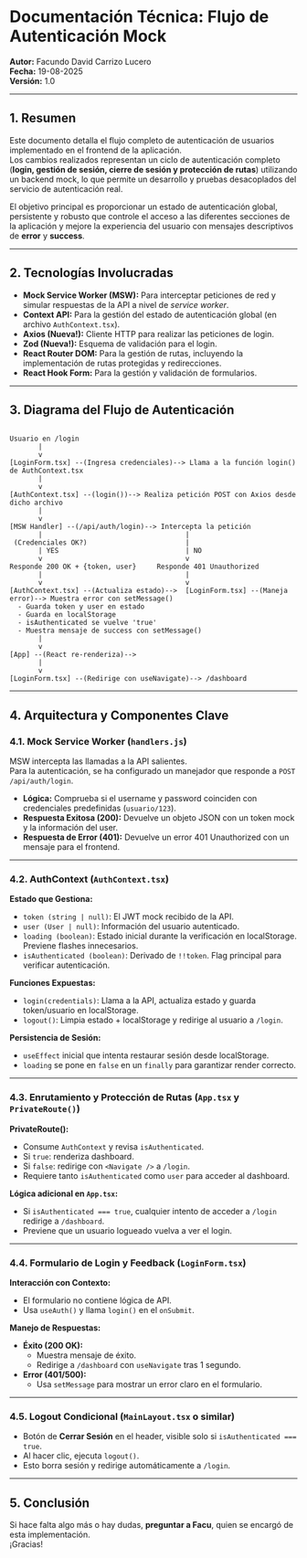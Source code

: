 # Documentación Técnica: Flujo de Autenticación Mock

**Autor:** Facundo David Carrizo Lucero  
**Fecha:** 19-08-2025  
**Versión:** 1.0  

---

## 1. Resumen

Este documento detalla el flujo completo de autenticación de usuarios implementado en el frontend de la aplicación.  
Los cambios realizados representan un ciclo de autenticación completo (**login, gestión de sesión, cierre de sesión y protección de rutas**) utilizando un backend mock, lo que permite un desarrollo y pruebas desacoplados del servicio de autenticación real.

El objetivo principal es proporcionar un estado de autenticación global, persistente y robusto que controle el acceso a las diferentes secciones de la aplicación y mejore la experiencia del usuario con mensajes descriptivos de **error** y **success**.

---

## 2. Tecnologías Involucradas

- **Mock Service Worker (MSW):** Para interceptar peticiones de red y simular respuestas de la API a nivel de *service worker*.  
- **Context API:** Para la gestión del estado de autenticación global (en archivo `AuthContext.tsx`).  
- **Axios (Nueva!):** Cliente HTTP para realizar las peticiones de login.  
- **Zod (Nueva!):** Esquema de validación para el login.
- **React Router DOM:** Para la gestión de rutas, incluyendo la implementación de rutas protegidas y redirecciones.  
- **React Hook Form:** Para la gestión y validación de formularios.  

---

## 3. Diagrama del Flujo de Autenticación

```

Usuario en /login
       |
       v
[LoginForm.tsx] --(Ingresa credenciales)--> Llama a la función login() de AuthContext.tsx
       |
       v
[AuthContext.tsx] --(login())--> Realiza petición POST con Axios desde dicho archivo
       |
       v
[MSW Handler] --(/api/auth/login)--> Intercepta la petición
       |                                   |
 (Credenciales OK?)                        |
       | YES                               | NO
       v                                   v
Responde 200 OK + {token, user}     Responde 401 Unauthorized
       |                                   |
       v                                   v
[AuthContext.tsx] --(Actualiza estado)-->  [LoginForm.tsx] --(Maneja error)--> Muestra error con setMessage()
  - Guarda token y user en estado
  - Guarda en localStorage
  - isAuthenticated se vuelve 'true'
  - Muestra mensaje de success con setMessage()
       |
       v
[App] --(React re-renderiza)-->
       |
       v
[LoginForm.tsx] --(Redirige con useNavigate)--> /dashboard

```
---

## 4. Arquitectura y Componentes Clave

### 4.1. Mock Service Worker (`handlers.js`)

MSW intercepta las llamadas a la API salientes.  
Para la autenticación, se ha configurado un manejador que responde a `POST /api/auth/login`.

- **Lógica:** Comprueba si el username y password coinciden con credenciales predefinidas (`usuario/123`).  
- **Respuesta Exitosa (200):** Devuelve un objeto JSON con un token mock y la información del user.  
- **Respuesta de Error (401):** Devuelve un error 401 Unauthorized con un mensaje para el frontend.  

---

### 4.2. AuthContext (`AuthContext.tsx`)

**Estado que Gestiona:**
- `token (string | null)`: El JWT mock recibido de la API.  
- `user (User | null)`: Información del usuario autenticado.  
- `loading (boolean)`: Estado inicial durante la verificación en localStorage. Previene flashes innecesarios.  
- `isAuthenticated (boolean)`: Derivado de `!!token`. Flag principal para verificar autenticación.  

**Funciones Expuestas:**
- `login(credentials)`: Llama a la API, actualiza estado y guarda token/usuario en localStorage.  
- `logout()`: Limpia estado + localStorage y redirige al usuario a `/login`.  

**Persistencia de Sesión:**
- `useEffect` inicial que intenta restaurar sesión desde localStorage.  
- `loading` se pone en `false` en un `finally` para garantizar render correcto.  

---

### 4.3. Enrutamiento y Protección de Rutas (`App.tsx` y `PrivateRoute()`)

**PrivateRoute():**
- Consume `AuthContext` y revisa `isAuthenticated`.  
- Si `true`: renderiza dashboard.  
- Si `false`: redirige con `<Navigate />` a `/login`.  
- Requiere tanto `isAuthenticated` como `user` para acceder al dashboard.  

**Lógica adicional en `App.tsx`:**
- Si `isAuthenticated === true`, cualquier intento de acceder a `/login` redirige a `/dashboard`.  
- Previene que un usuario logueado vuelva a ver el login.  

---

### 4.4. Formulario de Login y Feedback (`LoginForm.tsx`)

**Interacción con Contexto:**
- El formulario no contiene lógica de API.  
- Usa `useAuth()` y llama `login()` en el `onSubmit`.  

**Manejo de Respuestas:**
- **Éxito (200 OK):**  
  - Muestra mensaje de éxito.  
  - Redirige a `/dashboard` con `useNavigate` tras 1 segundo.  
- **Error (401/500):**  
  - Usa `setMessage` para mostrar un error claro en el formulario.  

---

### 4.5. Logout Condicional (`MainLayout.tsx` o similar)

- Botón de **Cerrar Sesión** en el header, visible solo si `isAuthenticated === true`.  
- Al hacer clic, ejecuta `logout()`.  
- Esto borra sesión y redirige automáticamente a `/login`.  

---
## 5. Conclusión

Si hace falta algo más o hay dudas, **preguntar a Facu**, quien se encargó de esta implementación.  
¡Gracias!  

